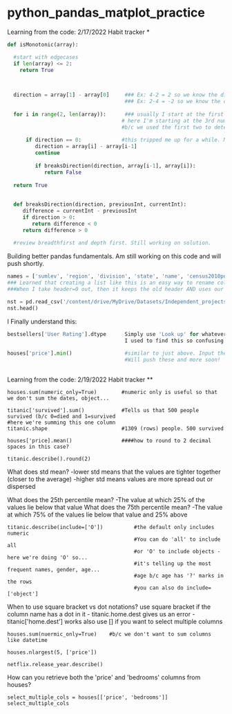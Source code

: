 # python_pandas_matplot_practice

Learning from the code:
2/17/2022
Habit tracker *


```python
def isMonotonic(array):

  #start with edgecases
  if len(array) <= 2:
    return True

  

  direction = array[1] - array[0]     ### Ex: 4-2 = 2 so we know the direction is increasing. 
                                      ### Ex: 2-4 = -2 so we know the direction is decreasing.
                                      
  for i in range(2, len(array)):      ### usually I start at the first number
                                     # here I'm starting at the 3rd number... 
                                     #b/c we used the first two to determine the direction
                                     
      if direction == 0:             #this tripped me up for a while. Monotic includes flat
         direction = array[i] - array[i-1]
         continue
         
         if breaksDirection(direction, array[i-1], array[i]):
            return False
            
  return True
  
  
  def breaksDirection(direction, previousInt, currentInt):
     difference = currentInt - previousInt 
     if direction > 0:  
        return difference < 0  
     return difference > 0  
     
  #review breadthfirst and depth first. Still working on solution.
  ```
  
  Building better pandas fundamentals. Am still working on this code and will push shortly.
  ```python
  names = ['sumlev', 'region', 'division', 'state', 'name', 'census2010pop', 'estimatebase2010', 'popestimate2010', 'popestimate2011', 'popestimate2012', 'popestimate2013', 'popestimate2014', 'popestimate2015', 'popestimate2016', 'popestimate2017', 'popestimate2018', 'popestimate2019', 'popestimate042020', 'popestimate2020']
  ### Learned that creating a list like this is an easy way to rename columns. I create a list of names, in lowercase, and then pass it into the names (columns) parameter. 
  ###When I take header=0 out, then it keeps the old header AND uses our header. Interesting.

nst = pd.read_csv('/content/drive/MyDrive/Datasets/Independent_projects/DataAnalysisCourseMaterials.zip (Unzipped Files)/DataAnalysis/data/nst-est2020.csv', names=names, header=0)  #header = 0 tells it to ignore the header b/c we're providing our own with names. 
nst.head()
  ```
  
I Finally understand this:
```python
bestsellers['User Rating'].dtype      Simply use 'Look up' for whatever column name you choose and then use chaining!
                                      I used to find this so confusing!
                                      
houses['price'].min()                 #similar to just above. Input the column to get the min for that one column
                                      #Will push these and more soon!
                                      
```

Learning from the code:
2/19/2022
Habit tracker **

```
houses.sum(numeric_only=True)        #numeric only is useful so that we don't sum the dates, object...

titanic['survived'].sum()            #Tells us that 500 people survived (b/c 0=died and 1=survived                                          #here we're summing this one column
titanic.shape                        #1309 (rows) people. 500 survived
```
```
houses['price].mean()                ####how to round to 2 decimal spaces in this case?
```

```
titanic.describe().round(2)
```
What does std mean?
                      -lower std means that the values are tighter together (closer to the average)
                      -higher std means values are more spread out or dispersed

What does the 25th percentile mean?      -The value at which 25% of the values lie below that value
What does the 75th percentile mean?      -The value at which 75% of the values lie below that value and 25% above
                    
```
titanic.describe(include=['O'])          #the default only includes numeric
                                         #You can do 'all' to include all
                                         #or 'O' to include objects - here we're doing 'O' so...
                                         #it's telling up the most frequent names, gender, age...
                                         #age b/c age has '?' marks in the rows
                                         #you can also do include=['object']
```
When to use square bracket vs dot notations?
use square bracket if the column name has a dot in it - titanic.home.dest gives us an error
                                                      - titanic['home.dest'] works
also use [] if you want to select multiple columns
```
houses.sum(nuermic_only=True)    #b/c we don't want to sum columns like datetime

houses.nlargest(5, ['price'])
```
```
netflix.release_year.describe()

```

How can you retrieve both the 'price' and 'bedrooms' columns from houses?
```
select_multiple_cols = houses[['price', 'bedrooms']]
select_multiple_cols
```
